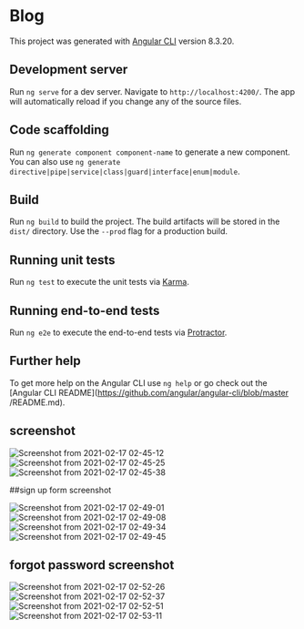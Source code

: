 # Blog

This project was generated with [Angular CLI](https://github.com/angular/angular-cli) version 8.3.20.

## Development server

Run `ng serve` for a dev server. Navigate to `http://localhost:4200/`. The app will automatically reload if you change any of the source files.

## Code scaffolding

Run `ng generate component component-name` to generate a new component. You can also use `ng generate directive|pipe|service|class|guard|interface|enum|module`.

## Build

Run `ng build` to build the project. The build artifacts will be stored in the `dist/` directory. Use the `--prod` flag for a production build.

## Running unit tests

Run `ng test` to execute the unit tests via [Karma](https://karma-runner.github.io).

## Running end-to-end tests

Run `ng e2e` to execute the end-to-end tests via [Protractor](http://www.protractortest.org/).

## Further help

To get more help on the Angular CLI use `ng help` or go check out the [Angular CLI README](https://github.com/angular/angular-cli/blob/master
/README.md).

## screenshot 

![Screenshot from 2021-02-17 02-45-12](https://user-images.githubusercontent.com/44340039/108122533-7430ec00-70ca-11eb-8c4c-b22f445d445e.png)
![Screenshot from 2021-02-17 02-45-25](https://user-images.githubusercontent.com/44340039/108122543-772bdc80-70ca-11eb-9cfe-aac0331f7d7e.png)
![Screenshot from 2021-02-17 02-45-38](https://user-images.githubusercontent.com/44340039/108122553-798e3680-70ca-11eb-9ed4-2ee87f9f23dc.png)

##sign up form screenshot

![Screenshot from 2021-02-17 02-49-01](https://user-images.githubusercontent.com/44340039/108122808-e0135480-70ca-11eb-96a0-f80d438fc098.png)
![Screenshot from 2021-02-17 02-49-08](https://user-images.githubusercontent.com/44340039/108122811-e1448180-70ca-11eb-90d9-54b1c8edcf4f.png)
![Screenshot from 2021-02-17 02-49-34](https://user-images.githubusercontent.com/44340039/108122815-e275ae80-70ca-11eb-9119-cf7a6957ad18.png)
![Screenshot from 2021-02-17 02-49-45](https://user-images.githubusercontent.com/44340039/108122818-e3a6db80-70ca-11eb-813d-7b4aeb472241.png)

## forgot password screenshot
![Screenshot from 2021-02-17 02-52-26](https://user-images.githubusercontent.com/44340039/108123084-557f2500-70cb-11eb-9b52-e71f297f2cb1.png)
![Screenshot from 2021-02-17 02-52-37](https://user-images.githubusercontent.com/44340039/108123088-5748e880-70cb-11eb-82a1-9a415aa1dd37.png)
![Screenshot from 2021-02-17 02-52-51](https://user-images.githubusercontent.com/44340039/108123092-587a1580-70cb-11eb-820f-adc6a8add6c2.png)
![Screenshot from 2021-02-17 02-53-11](https://user-images.githubusercontent.com/44340039/108123095-5a43d900-70cb-11eb-9500-92678627e6a7.png)

